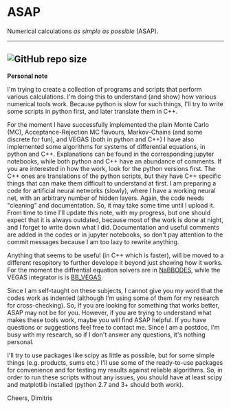 # ASAP
Numerical calculations *as simple as possible* (ASAP).

---
![GitHub repo size](https://img.shields.io/github/repo-size/dkaramit/ASAP?color=red&style=flat-square)
--
**Personal note**

I'm trying to create a collection of programs and scripts that perform various calculations.
I'm doing this to understand (and show) how various numerical tools work. Because python is slow 
for such things, I'll try to write some scripts in python first, and later translate them in C++.

For the moment  I have successfully implemented the plain Monte Carlo (MC), Acceptance-Rejection MC flavours,
Markov-Chains (and some discrete for fun), and VEGAS (both in python and C++) I have also implemented some algorithms for systems of differential equations, in python and C++.
Explanations can be found in the corresponding jupyter notebooks, while both python and C++ have an abundance of comments.
If you are interested in how the work, look for the python versions first. The C++ ones are translations of the python scripts, but they have C++ specific things that can make them difficult to understand at first.
I am preparing a code for artificial neural networks (slowly), where I have a working neural net, with an arbitrary  number of hidden layers. Again, the code needs "cleaning" and documentation.  So, it may take some time until I upload it. From time to  time I'll update this note, with my progress, but one should expect that it is always outdated, because most of the work is done at night, and I forget to write down what I did.  Documentation and useful comments are added in the codes or in jupyter notebooks, so don't pay attention to the commit messages because I am too lazy to rewrite anything.

Anything that seems to be useful (in C++ which is faster), will be moved to a different resopitory to further develope it beyond just showing how it works. For the moment the diffrential equation solvers are in [NaBBODES](https://github.com/dkaramit/NaBBODES), while the VEGAS integrator is is [BB_VEGAS](https://github.com/dkaramit/BB_VEGAS).


Since I am self-taught on these subjects, I cannot give you my word that the codes work as indented (although I'm using some of them 
for my research for cross-checking). So, If you are looking for something that works better, ASAP may not be for you.  However, if you 
are trying to understand what makes these tools work, maybe you will find ASAP helpful. If you have questions or suggestions feel free 
to contact me. Since I am a postdoc, I'm busy with my research, so if I don't answer any questions, it's nothing personal.

I'll try to use packages like scipy as little as possible, but for some simple things (e.g. products, sums etc.) 
I'll use some of the ready-to-use packages for convenience and for testing my results against reliable algorithms. 
So, in order to  run these scripts without any issues, you should have at least scipy and matplotlib installed (python 2.7 and 3+ should both work).




Cheers,
Dimitris